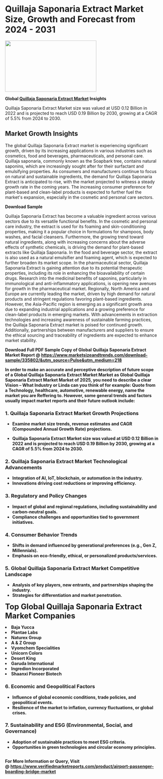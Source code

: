 <H1>Quillaja Saponaria Extract Market Size, Growth and Forecast from 2024 - 2031</H1><img class="aligncenter size-medium wp-image-584254" src="https://thirdeyenews.in/wp-content/uploads/2024/09/Global-Market-Research-300x168.jpeg" alt="" width="300" height="168" /><p><strong>Global&nbsp;<a href="https://www.marketsizeandtrends.com/download-sample/335802/&amp;utm_source=Pulse&amp;utm_medium=218">Quillaja Saponaria Extract Market</a> Insights</strong></p><p>Quillaja Saponaria Extract Market size was valued at USD 0.12 Billion in 2022 and is projected to reach USD 0.19 Billion by 2030, growing at a CAGR of 5.5% from 2024 to 2030.</p><p><h2>Market Growth Insights</h2> <p>The global Quillaja Saponaria Extract market is experiencing significant growth, driven by its increasing applications in various industries such as cosmetics, food and beverages, pharmaceuticals, and personal care. Quillaja saponaria, commonly known as the Soapbark tree, contains natural saponins, which are increasingly sought after for their surfactant and emulsifying properties. As consumers and manufacturers continue to focus on natural and sustainable ingredients, the demand for Quillaja Saponaria Extract is anticipated to rise, with the market projected to witness a steady growth rate in the coming years. The increasing consumer preference for plant-based and clean-label products is expected to further fuel the market's expansion, especially in the cosmetic and personal care sectors.</p> <p><strong>Download Sample</strong></p> <p>Quillaja Saponaria Extract has become a valuable ingredient across various sectors due to its versatile functional benefits. In the cosmetic and personal care industry, the extract is used for its foaming and skin-conditioning properties, making it a popular choice in formulations for shampoos, body washes, and facial cleansers. Furthermore, the growing trend toward natural ingredients, along with increasing concerns about the adverse effects of synthetic chemicals, is driving the demand for plant-based extracts like Quillaja Saponaria. In the food and beverage sector, the extract is also used as a natural emulsifier and foaming agent, which is expected to further broaden its market scope. In the pharmaceutical sector, Quillaja Saponaria Extract is gaining attention due to its potential therapeutic properties, including its role in enhancing the bioavailability of certain drugs. Research into the medicinal benefits of saponins, particularly in immunological and anti-inflammatory applications, is opening new avenues for growth in the pharmaceutical market. Regionally, North America and Europe are currently leading the market, driven by high demand for natural products and stringent regulations favoring plant-based ingredients. However, the Asia-Pacific region is emerging as a significant growth area due to expanding industrial applications and a growing preference for clean-label products in emerging markets. With advancements in extraction technologies and increasing awareness of sustainable farming practices, the Quillaja Saponaria Extract market is poised for continued growth. Additionally, partnerships between manufacturers and suppliers to ensure the ethical sourcing and traceability of ingredients are expected to enhance market stability. <p><strong></p><p><span class=""><strong>Download Full PDF Sample Copy of Global Quillaja Saponaria Extract Market Report</strong> @ <a href="https://www.marketsizeandtrends.com/download-sample/335802/&amp;utm_source=Pulse&amp;utm_medium=218" target="_blank">https://www.marketsizeandtrends.com/download-sample/335802/&amp;utm_source=Pulse&amp;utm_medium=218</a></span></p><p>In order to make an accurate and perceptive description of future scope of a Global&nbsp;Quillaja Saponaria Extract Market Market as Global&nbsp;Quillaja Saponaria Extract Market Market of 2025, you need to describe a clear Vision &ndash; What Industry or Linda can you think of for example: Quote from a Technology, healthcare, automotive, renewable energy, name the market you are Reffering to. However, some general trends and factors usually impact market reports and their future outlook include:</p><h3>1.&nbsp;<strong>Quillaja Saponaria Extract Market Growth Projections</strong></h3><ul><li>Examine market size trends, revenue estimates and CAGR (Compounded Annual Growth Rate) projections.</li><li><p>Quillaja Saponaria Extract Market size was valued at USD 0.12 Billion in 2022 and is projected to reach USD 0.19 Billion by 2030, growing at a CAGR of 5.5% from 2024 to 2030.</p></li></ul><h3>2.&nbsp;<strong>Quillaja Saponaria Extract Market Technological Advancements</strong></h3><ul><li>Integration of AI, IoT, blockchain, or automation in the industry.</li><li>Innovations driving cost reductions or improving efficiency.</li></ul><h3>3.&nbsp;<strong>Regulatory and Policy Changes</strong></h3><ul><li>Impact of global and regional regulations, including sustainability and carbon-neutral goals.</li><li>Compliance challenges and opportunities tied to government initiatives.</li></ul><h3>4.&nbsp;<strong>Consumer Behavior Trends</strong></h3><ul><li>Shifts in demand influenced by generational preferences (e.g., Gen Z, Millennials).</li><li>Emphasis on eco-friendly, ethical, or personalized products/services.</li></ul><h3>5.&nbsp;<strong>Global Quillaja Saponaria Extract Market Competitive Landscape</strong></h3><ul><li>Analysis of key players, new entrants, and partnerships shaping the industry.</li><li>Strategies for differentiation and market penetration.</li></ul><p data-pm-slice="1 1 []"><span style="color: inherit; font-family: inherit; font-size: 25px;">Top Global Quillaja Saponaria Extract Market Companies</span></p><div class="" data-test-id=""><p><li>Baja Yucca</li><li> Plantae Labs</li><li> Naturex Group</li><li> A & Z Group</li><li> Vyomchem Specialities</li><li> Unicorn Colors</li><li> Desert King</li><li> Garuda International</li><li> Ingredion Incorporated</li><li> Shaanxi Pioneer Biotech</li></p></div><h3>6.&nbsp;<strong>Economic and Geopolitical Factors</strong></h3><ul><li>Influence of global economic conditions, trade policies, and geopolitical events.</li><li>Resilience of the market to inflation, currency fluctuations, or global crises.</li></ul><h3>7.&nbsp;<strong>Sustainability and ESG (Environmental, Social, and Governance)</strong></h3><ul><li>Adoption of sustainable practices to meet ESG criteria.</li><li>Opportunities in green technologies and circular economy principles.</li></ul><h2><strong style="font-size: 14px;">For More Information or Query, Visit @&nbsp;</strong><a style="background-color: #ffffff; font-size: 14px;" href="https://www.marketsizeandtrends.com/report/quillaja-saponaria-extract-market/" target="_blank">https://www.verifiedmarketreports.com/product/airport-passenger-boarding-bridge-market</a></h2>
